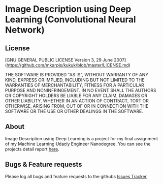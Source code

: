 # Image Description using Deep Learning (Convolutional Neural Network)


## License ##
[GNU GENERAL PUBLIC LICENSE Version 3, 29 June 2007] (https://github.com/mkarpis/kukuk/blob/master/LICENSE.md)

THE SOFTWARE IS PROVIDED "AS IS", WITHOUT WARRANTY OF ANY KIND, EXPRESS OR IMPLIED, INCLUDING BUT NOT LIMITED TO THE WARRANTIES OF MERCHANTABILITY, FITNESS FOR A PARTICULAR PURPOSE AND NONINFRINGEMENT. IN NO EVENT SHALL THE AUTHORS OR COPYRIGHT HOLDERS BE LIABLE FOR ANY CLAIM, DAMAGES OR OTHER LIABILITY, WHETHER IN AN ACTION OF CONTRACT, TORT OR OTHERWISE, ARISING FROM, OUT OF OR IN CONNECTION WITH THE SOFTWARE OR THE USE OR OTHER DEALINGS IN THE SOFTWARE.



## About ##
Image Description using Deep Learning is a project for my final assignment of my Machine Learning Udaciy Engineer Nanodegree. You can see the projects detail report [here](https://github.com/mkarpis/convnet_capstone/blob/master/project_report.ipynb).



## Bugs & Feature requests ##
Please log all bugs and feature requests to the githubs [Issues Tracker](https://github.com/mkarpis/convnet_capstone/issues) 
